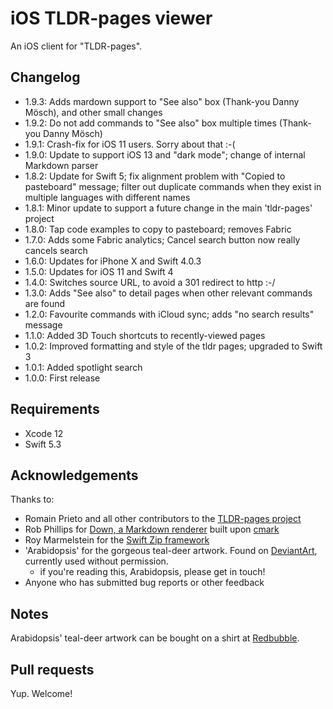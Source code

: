 iOS TLDR-pages viewer
=====================

An iOS client for "TLDR-pages".

Changelog
---------

* 1.9.3: Adds mardown support to "See also" box (Thank-you Danny Mösch), and other small changes
* 1.9.2: Do not add commands to "See also" box multiple times (Thank-you Danny Mösch)
* 1.9.1: Crash-fix for iOS 11 users. Sorry about that :-(
* 1.9.0: Update to support iOS 13 and "dark mode"; change of internal Markdown parser
* 1.8.2: Update for Swift 5; fix alignment problem with "Copied to pasteboard" message; filter out duplicate commands when they exist in multiple languages with different names
* 1.8.1: Minor update to support a future change in the main 'tldr-pages' project
* 1.8.0: Tap code examples to copy to pasteboard; removes Fabric
* 1.7.0: Adds some Fabric analytics; Cancel search button now really cancels search
* 1.6.0: Updates for iPhone X and Swift 4.0.3
* 1.5.0: Updates for iOS 11 and Swift 4
* 1.4.0: Switches source URL, to avoid a 301 redirect to http :-/
* 1.3.0: Adds "See also" to detail pages when other relevant commands are found
* 1.2.0: Favourite commands with iCloud sync; adds "no search results" message
* 1.1.0: Added 3D Touch shortcuts to recently-viewed pages
* 1.0.2: Improved formatting and style of the tldr pages; upgraded to Swift 3
* 1.0.1: Added spotlight search
* 1.0.0: First release

Requirements
------------

* Xcode 12
* Swift 5.3

Acknowledgements
----------------

Thanks to:

* Romain Prieto and all other contributors to the [TLDR-pages project][TLDR-pages]
* Rob Phillips for [Down, a Markdown renderer][Down] built upon [cmark][cmark]
* Roy Marmelstein for the [Swift Zip framework][Zip]
* 'Arabidopsis' for the gorgeous teal-deer artwork. Found on [DeviantArt][TealDeerArtworkDeviantArt], currently used without permission.
  * if you're reading this, Arabidopsis, please get in touch!
* Anyone who has submitted bug reports or other feedback

Notes
-----

Arabidopsis' teal-deer artwork can be bought on a shirt at [Redbubble][TealDeerArtworkRedbubble].

Pull requests
-------------

Yup. Welcome!


[Zip]: https://github.com/marmelroy/Zip
[TLDR-pages]: https://github.com/tldr-pages/tldr
[Down]: https://github.com/iwasrobbed/Down
[cmark]: https://github.com/commonmark/cmark
[TealDeerArtworkDeviantArt]: http://arabidopsis.deviantart.com/art/Teal-Deer-II-158802763
[TealDeerArtworkRedbubble]: http://www.redbubble.com/people/arabidopsis/works/5386340-1-teal-deer-too-long-didnt-read
